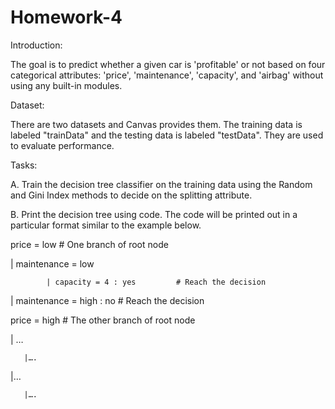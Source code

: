 # Homework-4

Introduction:

The goal is to predict whether a given car is 'profitable' or not based on four categorical attributes: 'price', 'maintenance', 'capacity', and 'airbag' without using any built-in modules.

Dataset:

There are two datasets and Canvas provides them. The training data is labeled "trainData" and the testing data is labeled "testData". They are used to evaluate performance.

Tasks:

A. Train the decision tree classifier on the training data using the Random and Gini Index methods to decide on the splitting attribute.

B. Print the decision tree using code. The code will be printed out in a particular format similar to the example below.

price = low    # One branch of root node

| maintenance = low    

            | capacity = 4 : yes         # Reach the decision
            
| maintenance = high : no         # Reach the decision

price = high    # The other branch of root node

| …

       |….
       
|…

       |….
